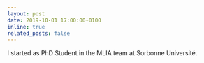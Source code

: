 ```yaml
---
layout: post
date: 2019-10-01 17:00:00+0100
inline: true
related_posts: false
---
```


I started as PhD Student in the MLIA team at Sorbonne Université.